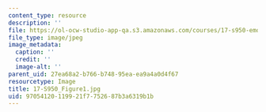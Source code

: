 ```yaml
---
content_type: resource
description: ''
file: https://ol-ocw-studio-app-qa.s3.amazonaws.com/courses/17-s950-emotions-and-politics-fall-2018/97054120119921f7752687b3a6319b1b_17-S950_Figure1.jpg
file_type: image/jpeg
image_metadata:
  caption: ''
  credit: ''
  image-alt: ''
parent_uid: 27ea68a2-b766-b748-95ea-ea9a4a0d4f67
resourcetype: Image
title: 17-S950_Figure1.jpg
uid: 97054120-1199-21f7-7526-87b3a6319b1b
---
```

